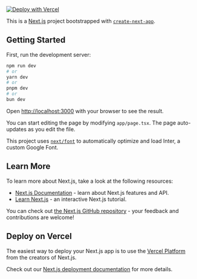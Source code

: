 
[![Deploy with Vercel](https://vercel.com/button)](https://vercel.com/new/clone?repository-url=https://github.com/thirdweb-example/nft-minting-template&env=NEXT_PUBLIC_THIRDWEB_CLIENT_ID,NEXT_PUBLIC_NFT_CONTRACT_ADDRESS,NEXT_PUBLIC_NFT_CONTRACT_CHAIN_ID,NEXT_PUBLIC_NFT_CONTRACT_TOKEN_ID&envDescription=Get%20NEXT_PUBLIC_THIRDWEB_CLIENT_ID%20%26%20THIRDWEB_SECRET_KEY%20from%20https%3A%2F%2Fthirdweb.com%2Fteam%2F~%2F~%2F&project-name=my-nft-minting-website&repository-name=my-nft-minting-website&demo-title=NFT%20Minting%20Template&demo-url=https%3A%2F%2Fmint.thirdweb-preview.com%2F)


This is a [Next.js](https://nextjs.org/) project bootstrapped with [`create-next-app`](https://github.com/vercel/next.js/tree/canary/packages/create-next-app).

## Getting Started

First, run the development server:

```bash
npm run dev
# or
yarn dev
# or
pnpm dev
# or
bun dev
```

Open [http://localhost:3000](http://localhost:3000) with your browser to see the result.

You can start editing the page by modifying `app/page.tsx`. The page auto-updates as you edit the file.

This project uses [`next/font`](https://nextjs.org/docs/basic-features/font-optimization) to automatically optimize and load Inter, a custom Google Font.

## Learn More

To learn more about Next.js, take a look at the following resources:

- [Next.js Documentation](https://nextjs.org/docs) - learn about Next.js features and API.
- [Learn Next.js](https://nextjs.org/learn) - an interactive Next.js tutorial.

You can check out [the Next.js GitHub repository](https://github.com/vercel/next.js/) - your feedback and contributions are welcome!

## Deploy on Vercel

The easiest way to deploy your Next.js app is to use the [Vercel Platform](https://vercel.com/new?utm_medium=default-template&filter=next.js&utm_source=create-next-app&utm_campaign=create-next-app-readme) from the creators of Next.js.

Check out our [Next.js deployment documentation](https://nextjs.org/docs/deployment) for more details.

